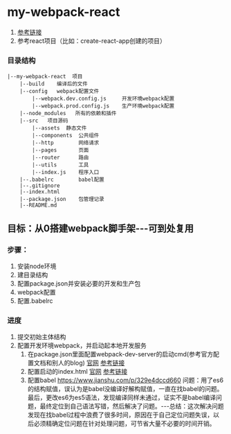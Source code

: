 # my-webpack-react
1. [参考链接](https://blog.csdn.net/pcaxb/article/details/82014500)
2. 参考react项目（比如：create-react-app创建的项目）

### 目录结构
```
|--my-webpack-react  项目
    |--build    编译后的文件
    |--config   webpack配置文件
        |--webpack.dev.config.js     开发环境webpack配置
        |--webpack.prod.config.js    生产环境webpack配置
    |--node_modules   所有的依赖和插件
    |--src   项目源码
        |--assets  静态文件
        |--components  公共组件
        |--http        网络请求
        |--pages       页面
        |--router      路由
        |--utils       工具
        |--index.js    程序入口
    |--.babelrc        babel配置
    |--.gitignore
    |--index.html  
    |--package.json    包管理记录
    |--README.md
```    

## 目标：从0搭建webpack脚手架---可到处复用

### 步骤：
1. 安装node环境
2. 建目录结构
3. 配置package.json并安装必要的开发和生产包
4. webpack配置
5. 配置.babelrc

### 进度
1. 提交初始主体结构
2. 配置开发环境webpack，并启动起本地开发服务
    1. 在package.json里面配置webpack-dev-server的启动cmd(参考官方配置文档和别人的blog)
        [官网](https://www.webpackjs.com/configuration/dev-server/#devserver)
        [参考链接](https://segmentfault.com/a/1190000006670084)
    2. 配置启动的index.html
        [官网](https://www.webpackjs.com/plugins/html-webpack-plugin/)
        [参考链接](https://segmentfault.com/a/1190000013883242)
    3. 配置babel
        https://www.jianshu.com/p/329e4dccd660
    问题：用了es6的结构赋值，误认为是babel没编译好解构赋值，一直在找babel的问题。最后，更改es6为es5语法，发现编译同样未通过，证实不是babel编译问题，最终定位到自己语法写错，然后解决了问题。---总结：这次解决问题发现在找babel过程中浪费了很多时间，原因在于自己定位问题失误，以后必须精确定位问题在针对处理问题，可节省大量不必要的时间开销。